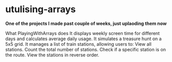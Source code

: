 # utulising-arrays
**One of the projects I made past couple of weeks, just uplaoding them now**

What PlayingWithArrays does
It displays weekly screen time for different days and calculates average daily usage.
It simulates a treasure hunt on a 5x5 grid.
It manages a list of train stations, allowing users to:
View all stations.
Count the total number of stations.
Check if a specific station is on the route.
View the stations in reverse order.
